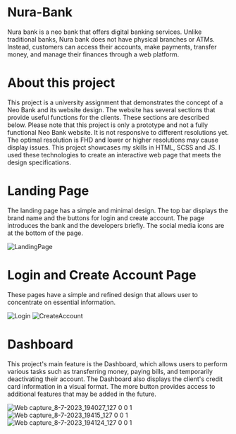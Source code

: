 # Nura-Bank
Nura bank is a neo bank that offers digital banking services. Unlike traditional banks, Nura bank does not have physical branches or ATMs. Instead, customers can access their accounts, make payments, transfer money, and manage their finances through a web platform. 

# About this project
This project is a university assignment that demonstrates the concept of a Neo Bank and its website design. The website has several sections that provide useful functions for the clients. These sections are described below. Please note that this project is only a prototype and not a fully functional Neo Bank website. It is not responsive to different resolutions yet. The optimal resolution is FHD and lower or higher resolutions may cause display issues.
This project showcases my skills in HTML, SCSS and JS. I used these technologies to create an interactive web page that meets the design specifications.

# Landing Page
The landing page has a simple and minimal design. The top bar displays the brand name and the buttons for login and create account. The page introduces the bank and the developers briefly. The social media icons are at the bottom of the page.

![LandingPage](https://github.com/Arad-Afzali/Nura-Bank/assets/76968008/c605e01f-ac75-4812-8629-3001852395d5)

# Login and Create Account Page
These pages have a simple and refined design that allows user to concentrate on essential information.

![Login](https://github.com/Arad-Afzali/Nura-Bank/assets/76968008/c740dc79-4aeb-4ab0-8cee-a5ca1c977543)
![CreateAccount](https://github.com/Arad-Afzali/Nura-Bank/assets/76968008/4a205813-bdad-4369-86a8-65c456da941e)

# Dashboard
This project's main feature is the Dashboard, which allows users to perform various tasks such as transferring money, paying bills, and temporarily deactivating their account. The Dashboard also displays the client's credit card information in a visual format. The more button provides access to additional features that may be added in the future.

![Web capture_8-7-2023_194027_127 0 0 1](https://github.com/Arad-Afzali/Nura-Bank/assets/76968008/ab72d3bb-d1cc-49b8-9ed1-833d0ecfda26)
![Web capture_8-7-2023_19415_127 0 0 1](https://github.com/Arad-Afzali/Nura-Bank/assets/76968008/01ee0813-4630-4ca4-9c47-74c53f820fb6)
![Web capture_8-7-2023_194124_127 0 0 1](https://github.com/Arad-Afzali/Nura-Bank/assets/76968008/0b39e315-759a-4aef-bddb-e4e068d4b7f2)
